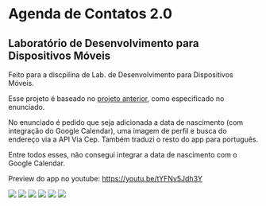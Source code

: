 # Agenda de Contatos 2.0
## Laboratório de Desenvolvimento para Dispositivos Móveis
Feito para a discpilina de Lab. de Desenvolvimento para Dispositivos Móveis.


Esse projeto é baseado no [projeto anterior](https://github.com/jpoCruz/contatos), como especificado no enunciado.

No enunciado é pedido que seja adicionada a data de nascimento (com integração do Google Calendar), uma imagem de perfil e busca do endereço via a API Via Cep. Também traduzi o resto do app para português.


Entre todos esses, não consegui integrar a data de nascimento com o Google Calendar.

Preview do app no youtube: https://youtu.be/tYFNv5Jdh3Y

![](https://i.ibb.co/S0WjNbX/Webp-net-resizeimage-1.jpg) ![](https://i.ibb.co/cYfNWJp/Webp-net-resizeimage-2.jpg) ![](https://i.ibb.co/YTDKVvY/Webp-net-resizeimage-3.jpg) ![](https://i.ibb.co/C7D43rv/Webp-net-resizeimage.jpg) ![](https://i.ibb.co/j8vpc41/screenshot-2021-05-28-12-50-25.jpg)
![](https://i.ibb.co/w0jPjxN/Arco-Linux-2021-05-31-1622511064-screenshot-1366x768-000.jpg)


